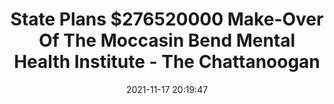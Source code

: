 ---
"title": "State Plans $276520000 Make-Over Of The Moccasin Bend Mental Health Institute - The Chattanoogan"
"date": "2021-11-17 20:19:47"
"feed_name": "GOOGLENEWSCONSTRUCTION"
"feed_website": "https://news.google.com/search?q=construction%2Bincident&hl=en-US&gl=US&ceid=US:en"
"feed_rss": "https://news.google.com/rss/search?q=construction%2Bincident&hl=en-US&gl=US&ceid=US:en"
"link": "https://www.chattanoogan.com/2021/11/17/438628/State-Plans-276520000-Make-Over-Of.aspx"
"source": "{'href': 'https://www.chattanoogan.com', 'title': 'The Chattanoogan'}"
"file": "_posts/2021-1-1-b974b11ff1c895b09c20b5131f50f44fb6c11b1c.md"
"accident": "0"
"drilling": "0"
"dead": "0"
"injured": "0"
"arrested": "0"
"place": "unknown place"
"where": "unknown site"
"causes": "unknown"
"place_uri": "unknown place"
---